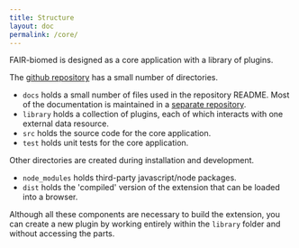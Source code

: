 ```yaml
---
title: Structure
layout: doc
permalink: /core/
---
```


FAIR-biomed is designed as a core application with a library of plugins.
 
The [github repository](https://www.github.com/fair-biomed/fair-biomed) has a small number of directories. 

 - `docs` holds a small number of files used in the repository README. Most of the documentation is maintained in a [separate repository](https://github.com/FAIR-biomed/fair-biomed.github.io).
 - `library` holds a collection of plugins, each of which interacts with one external data resource.  
  - `src` holds the source code for the core application.
 - `test` holds unit tests for the core application.
 
Other directories are created during installation and development.
 
 - `node_modules` holds third-party javascript/node packages. 
 - `dist` holds the 'compiled' version of the extension that can be loaded into a browser.   
 
Although all these components are necessary to build the extension, you can create a new plugin by working entirely within the `library` folder and without accessing the parts.
 
